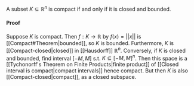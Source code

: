 A subset $K\subseteq \mathbb R^n$ is compact if and only if it is closed and bounded.
#### Proof
Suppose $K$ is compact. Then $f:K\to\mathbb R$ by $f(x)=||x||$ is [[Compact#Theorem|bounded]], so $K$ is bounded. Furthermore, $K$ is [[Compact-closed|closed]] in [[Hausdorff]] $\mathbb R^n$. 
Conversely, if $K$ is closed and bounded, find interval $[-M,M]$ s.t. $K\subseteq [-M,M]^n$. Then this space is a [[Tychonorff's Theorem on Finite Products|finite product]] of [[Closed interval is compact|compact intervals]] hence compact. But then $K$ is also [[Compact-closed|compact]], as a closed subspace.